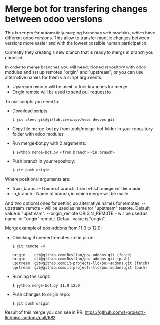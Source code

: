 Merge bot for transfering changes between odoo versions 
=======================================================

This is scripts for automaticly merging branches with modules, which have different odoo versions. This allow to transfer module changes between versions more easier and with the lowest possible human participation.

Currently they creating a new branch that is ready to merge in branch you choosed. 

In order to merge branches you will need: cloned repository with odoo modules and set up remotes "origin" and "upstream", or you can use alternative names for them via script arguments.

* Upstream remote will be used to fork branches for merge.
* Origin remote will be used to send pull request to

To use scripts you need to:

* Download scripts:

      $ git clone git@gitlab.com:itpp/odoo-devops.git 

* Copy file merge-bot.py from tools/merge-bot folder in your repository folder with odoo modules

* Run merge-bot.py with 2 arguments:

      $ python merge-bot.py <from_branch> <in_branch>

* Push branch in your repository:

      $ git push origin
      
Where positional arguments are:
* from_branch - Name of branch, from which merge will be made
* in_branch - Name of branch, in which merge will be made

And two optional ones for setting up alternative names for remotes:
--upstream_remote - will be used as name for "upstream" remote. Default value is "upstream".
--origin_remote ORIGIN_REMOTE - will be used as name for "origin" remote. Default value is "origin".


Merge example of pos-addons from 11.0 to 12.0:

* Checking if needed remotes are in place:

      $ git remote -v

      origin	git@github.com:Rusllan/pos-addons.git (fetch)
      origin	git@github.com:Rusllan/pos-addons.git (push)
      upstream	git@github.com:it-projects-llc/pos-addons.git (fetch)
      upstream	git@github.com:it-projects-llc/pos-addons.git (push)

* Running the script: 

      $ python merge-bot.py 11.0 12.0
      
* Push changes to origin repo:

      $ git push origin
      
Result of this merge you can see in PR: https://github.com/it-projects-llc/misc-addons/pull/682 
